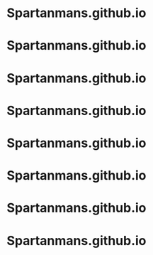 # Spartanmans.github.io
# Spartanmans.github.io
# Spartanmans.github.io
# Spartanmans.github.io
# Spartanmans.github.io
# Spartanmans.github.io
# Spartanmans.github.io
# Spartanmans.github.io
